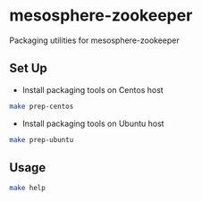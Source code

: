 mesosphere-zookeeper
====================

Packaging utilities for mesosphere-zookeeper

Set Up
------
*   Install packaging tools on Centos host
```bash
make prep-centos
```

*   Install packaging tools on Ubuntu host

```bash
make prep-ubuntu
```

Usage
-----

```bash
make help
```
